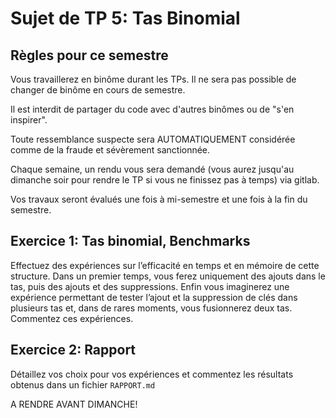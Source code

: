 # Sujet de TP 5: Tas Binomial

## Règles pour ce semestre

Vous travaillerez en binôme durant les TPs. Il ne sera pas possible de changer
de binôme en cours de semestre. 

Il est interdit de partager du code avec d'autres binômes ou de "s'en inspirer".

Toute ressemblance suspecte sera AUTOMATIQUEMENT considérée comme de la fraude
et sévèrement sanctionnée.

Chaque semaine, un rendu vous sera demandé (vous aurez jusqu'au dimanche soir pour 
rendre le TP si vous ne finissez pas à temps) via gitlab.

Vos travaux seront évalués une fois à mi-semestre et une fois à la fin du semestre.

## Exercice 1: Tas binomial, Benchmarks

Effectuez des expériences sur l’efficacité en temps et en mémoire de cette structure.
Dans un premier temps, vous ferez uniquement des ajouts dans le tas, puis des
ajouts et des suppressions. Enfin vous imaginerez une expérience permettant de
tester l’ajout et la suppression de clés dans plusieurs tas et, dans de rares moments,
vous fusionnerez deux tas. Commentez ces expériences.

## Exercice 2: Rapport

Détaillez vos choix pour vos expériences et 
commentez les résultats obtenus dans un fichier `RAPPORT.md`


A RENDRE AVANT DIMANCHE!